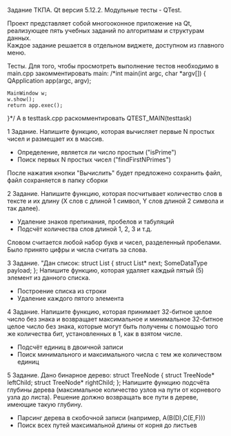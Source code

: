 Задание ТКПА. 
Qt версия 5.12.2.
Модульные тесты - QTest.

Проект представляет собой многооконное приложение на Qt, реализующее пять учебных заданий по алгоритмам и структурам данных.  
Каждое задание решается в отдельном виджете, доступном из главного меню.

Тесты. 
Для того, чтобы просмотреть выполнение тестов необходимо в main.cpp закомментировать main: 
/*int main(int argc, char *argv[])
{
    QApplication app(argc, argv);

    MainWindow w;
    w.show();
    return app.exec();
}*/
А в testtask.cpp раскомментировать QTEST_MAIN(testtask)

1 Задание. Напишите функцию, которая вычисляет первые N простых чисел и размещает их в массив.

   - Определение, является ли число простым ("isPrime")
   - Поиск первых N простых чисел ("findFirstNPrimes")

После нажатия кнопки "Вычислить" будет предложено сохранить файл, файл сохраняется в папку сборки

2 Задание. Напишите функцию, которая посчитывает количество слов в тексте и их длину (X слов с длиной 1 символ, Y слов длиной 2 символа и так далее).

   - Удаление знаков препинания, пробелов и табуляций 
   - Подсчёт количества слов длиной 1, 2, 3 и т.д.

Словом считается любой набор букв и чисел, разделенный пробелами. Было принято цифры и числа считать за слова.

3 Задание. "Дан список:
                   struct List {
                       struct List* next;
                       SomeDataType payload;
                   };
                   Напишите функцию, которая удаляет каждый пятый (5) элемент из данного списка.

   - Построение списка из строки
   - Удаление каждого пятого элемента

4 Задание. Напишите функцию, которая принимает 32-битное целое число без знака и возвращает максимальное и минимальное 32-битное целое число без знака, которые могут быть получены с помощью того же количества бит, установленных в 1, как в взятом числе.

   - Подсчёт единиц в двоичной записи
   - Поиск минимального и максимального числа с тем же количеством единиц

5 Задание. Дано бинарное дерево:
                   struct TreeNode {
                       struct TreeNode* leftChild;
                       struct TreeNode* rightChild;
                   };
                   Напишите функцию подсчёта глубины дерева (максимальное количество узлов на пути от корневого узла до листа). Решение должно возвращать все пути в дереве, имеющие такую глубину.

   - Парсинг дерева в скобочной записи (например, A(B(D),C(E,F)))
   - Поиск всех путей максимальной длины от корня до листьев

